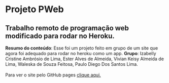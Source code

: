 # Projeto PWeb
 ## Trabalho remoto de programação web modificado para rodar no Heroku.

**Resumo do conteúdo**: Esse foi um projeto feito em grupo de um site que agora foi adequado para rodar no heroku como um app.
**Grupo**: Izabelly Cristine Ambrósio de Lima, Ester Alves de Almeida, Vivian Keisy Almeida de Lima, Waleska de Souza Feitosa, Paulo Diego Dos Santos Lima.<br><br>
Para ver o site pelo GitHub pages [clique aqui.](https://paulodslima.github.io/Projeto-PWeb/)
